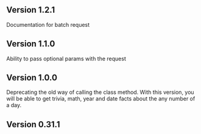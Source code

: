 ## Version 1.2.1
Documentation for batch request

## Version 1.1.0
Ability to pass optional params with the request

## Version 1.0.0
Deprecating the old way of calling the class method. With this version, you will be able to get trivia, math, year and date facts about the any number of a day.

## Version 0.31.1
